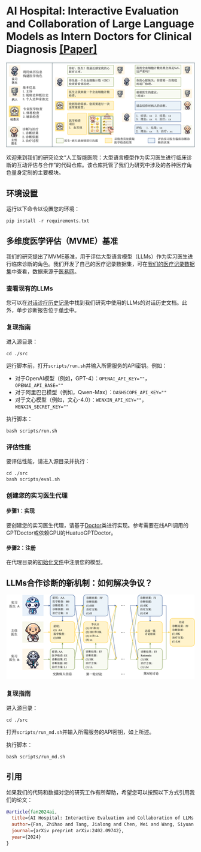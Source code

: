 # AI Hospital: Interactive Evaluation and Collaboration of Large Language Models as Intern Doctors for Clinical Diagnosis [[Paper]](https://arxiv.org/abs/2402.09742)

![人工智能医院演示](assets/AI_Hospital_zh.png)

欢迎来到我们的研究论文“人工智能医院：大型语言模型作为实习医生进行临床诊断的互动评估与合作”的代码仓库。该仓库托管了我们为研究中涉及的各种医疗角色量身定制的主要模块。

## 环境设置
运行以下命令以设置您的环境：
```
pip install -r requirements.txt
```

## 多维度医学评估（MVME）基准
我们的研究提出了MVME基准，用于评估大型语言模型（LLMs）作为实习医生进行临床诊断的角色。我们开发了自己的医疗记录数据集，可在[我们的医疗记录数据集](src/data/patients.json)中查看，数据来源于[医易网](https://bingli.iiyi.com/)。

### 查看现有的LLMs
您可以在[对话诊疗历史记录](src/outputs/dialog_history_iiyi/)中找到我们研究中使用的LLMs的对话历史文档。此外，单步诊断报告位于[单步](src/outputs/onestep_iiyi/onestep_gpt4_iiyi_patients.jsonl)中。

### 复现指南

进入源目录：
```
cd ./src
```
运行脚本前，打开`scripts/run.sh`并输入所需服务的API密钥。例如：
- 对于OpenAI模型（例如，GPT-4）：`OPENAI_API_KEY=""`，`OPENAI_API_BASE=""`
- 对于阿里巴巴模型（例如，Qwen-Max）：`DASHSCOPE_API_KEY=""`
- 对于文心模型（例如，文心-4.0）：`WENXIN_API_KEY=""`，`WENXIN_SECRET_KEY=""`

执行脚本：
```
bash scripts/run.sh
```

### 评估性能
要评估性能，请进入源目录并执行：
```
cd ./src
bash scripts/eval.sh
```

### 创建您的实习医生代理 
#### 步骤1：实现
要创建您的实习医生代理，请基于[Doctor](src/agents/doctor.py)类进行实现。参考需要在线API调用的GPTDoctor或依赖GPU的HuatuoGPTDoctor。

#### 步骤2：注册
在代理目录的[初始化文件](src/agents/__init__.py)中注册您的模型。

## LLMs合作诊断的新机制：如何解决争议？
![合作框架](assets/collaboration_framework_zh.png)

### 复现指南

进入源目录：
```
cd ./src
```
打开`scripts/run_md.sh`并输入所需服务的API密钥，如上所述。

执行脚本：
```
bash scripts/run_md.sh
```

## 引用

如果我们的代码和数据对您的研究工作有所帮助，希望您可以按照以下方式引用我们的论文：

```BibTeX
@article{fan2024ai,
  title={AI Hospital: Interactive Evaluation and Collaboration of LLMs as Intern Doctors for Clinical Diagnosis},
  author={Fan, Zhihao and Tang, Jialong and Chen, Wei and Wang, Siyuan and Wei, Zhongyu and Xi, Jun and Huang, Fei and Zhou, Jingren},
  journal={arXiv preprint arXiv:2402.09742},
  year={2024}
}
```